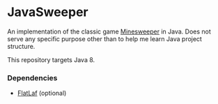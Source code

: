 # JavaSweeper

An implementation of the classic game [Minesweeper](https://minesweepergame.com/) in Java. Does not serve any specific purpose other than to help me learn Java project structure.

This repository targets Java 8.

### Dependencies
- [FlatLaf](https://www.formdev.com/flatlaf) (optional)
